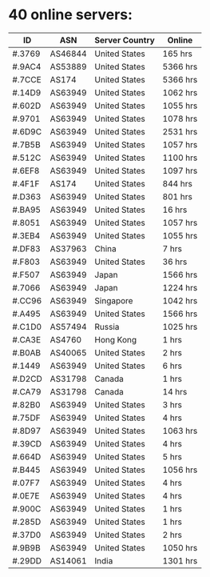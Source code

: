 # 40 online servers:

| ID | ASN | Server Country | Online |
| ------ | ------ | ------ | ------ |
| #.3769 | AS46844 | United States | 165 hrs |
| #.9AC4 | AS53889 | United States | 5366 hrs |
| #.7CCE | AS174 | United States | 5366 hrs |
| #.14D9 | AS63949 | United States | 1062 hrs |
| #.602D | AS63949 | United States | 1055 hrs |
| #.9701 | AS63949 | United States | 1078 hrs |
| #.6D9C | AS63949 | United States | 2531 hrs |
| #.7B5B | AS63949 | United States | 1057 hrs |
| #.512C | AS63949 | United States | 1100 hrs |
| #.6EF8 | AS63949 | United States | 1097 hrs |
| #.4F1F | AS174 | United States | 844 hrs |
| #.D363 | AS63949 | United States | 801 hrs |
| #.BA95 | AS63949 | United States | 16 hrs |
| #.8051 | AS63949 | United States | 1057 hrs |
| #.3EB4 | AS63949 | United States | 1055 hrs |
| #.DF83 | AS37963 | China | 7 hrs |
| #.F803 | AS63949 | United States | 36 hrs |
| #.F507 | AS63949 | Japan | 1566 hrs |
| #.7066 | AS63949 | Japan | 1224 hrs |
| #.CC96 | AS63949 | Singapore | 1042 hrs |
| #.A495 | AS63949 | United States | 1566 hrs |
| #.C1D0 | AS57494 | Russia | 1025 hrs |
| #.CA3E | AS4760 | Hong Kong | 1 hrs |
| #.B0AB | AS40065 | United States | 2 hrs |
| #.1449 | AS63949 | United States | 6 hrs |
| #.D2CD | AS31798 | Canada | 1 hrs |
| #.CA79 | AS31798 | Canada | 14 hrs |
| #.82B0 | AS63949 | United States | 3 hrs |
| #.75DF | AS63949 | United States | 4 hrs |
| #.8D97 | AS63949 | United States | 1063 hrs |
| #.39CD | AS63949 | United States | 4 hrs |
| #.664D | AS63949 | United States | 5 hrs |
| #.B445 | AS63949 | United States | 1056 hrs |
| #.07F7 | AS63949 | United States | 4 hrs |
| #.0E7E | AS63949 | United States | 4 hrs |
| #.900C | AS63949 | United States | 1 hrs |
| #.285D | AS63949 | United States | 1 hrs |
| #.37D0 | AS63949 | United States | 2 hrs |
| #.9B9B | AS63949 | United States | 1050 hrs |
| #.29DD | AS14061 | India | 1301 hrs |

